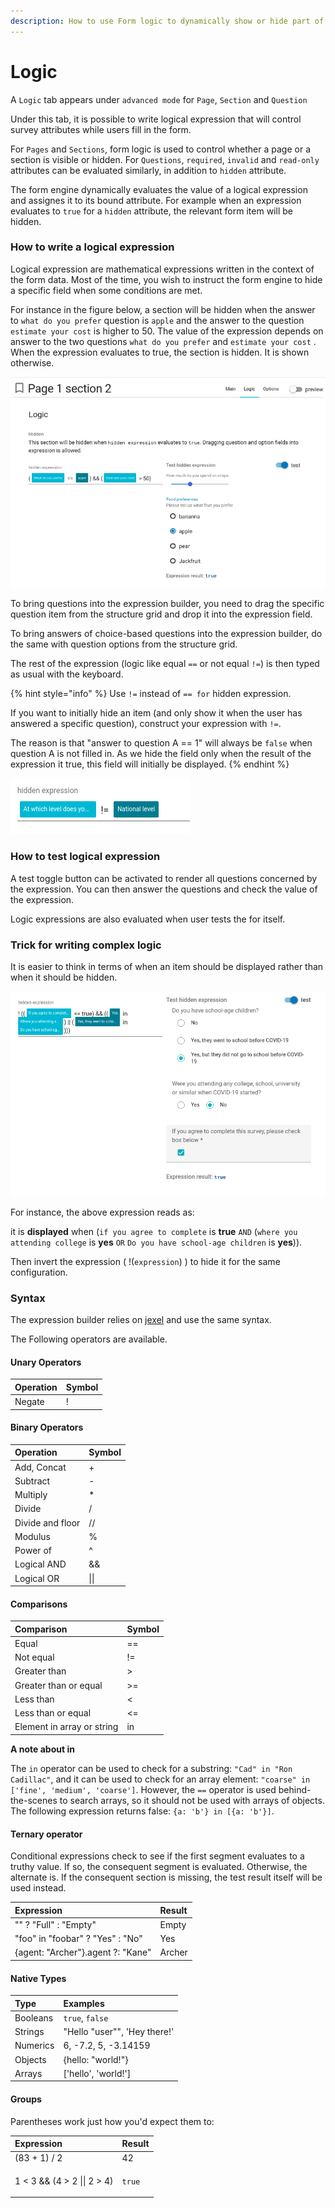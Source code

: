 ```yaml
---
description: How to use Form logic to dynamically show or hide part of a form
---
```


# Logic

A `Logic` tab appears under `advanced mode`  for `Page`, `Section` and `Question`

Under this tab, it is possible to write logical expression that will control survey attributes while users fill in the form. 

For `Pages` and `Sections`, form logic is used to control whether a page or a section is visible or hidden. For `Questions`,  `required`, `invalid` and `read-only` attributes can be evaluated similarly, in addition to `hidden` attribute.

The form engine dynamically evaluates the value of a logical expression and assignes it to its bound attribute. For example when an expression evaluates to `true` for a `hidden` attribute, the relevant form item will be hidden. 

### How to write a logical expression

Logical expression are mathematical expressions written in the context of the form data. Most of the time, you wish to instruct the form engine to hide a specific field when some conditions are met. 

For instance in the figure below, a section will be hidden when the answer to `what do you prefer` question is `apple` and the answer to the question `estimate your cost` is higher to 50. The value of the expression depends on answer to the two questions  `what do you prefer` and  `estimate your cost` . When the expression evaluates to true, the section is hidden. It is shown otherwise.

![Screenshot of a logical expression. ](../../../../.gitbook/assets/image%20%28229%29.png)



To bring questions into the expression builder, you need to drag the specific question item from the structure grid and drop it into the expression field. 

To bring answers of choice-based questions into the expression builder, do the same with question options from the structure grid. 

The rest of the expression \(logic like equal `==` or not equal `!=`\) is then typed as usual with the keyboard. 

 

{% hint style="info" %}
Use `!=` instead of `== for` hidden expression.

If you want to initially hide an item \(and only show it when the user has answered a specific question\), construct your expression with `!=`. 

The reason is that "answer to question A == 1" will always be `false` when question A is not filled in. As we hide the field only when the result of the expression it true, this field will initially be displayed.
{% endhint %}

![Example of hiding a field even when &quot;At which level does ...&quot; is not filled in.](../../../../.gitbook/assets/image%20%28228%29.png)

### How to test logical expression

A test toggle button can be activated to render all questions concerned by the expression. You can then answer the questions and check the value of the expression. 

Logic expressions are also evaluated when user tests the for itself. 

### Trick for writing complex logic

It is easier to think in terms of when an item should be displayed rather than when it should be hidden.

![A more complex expression](../../../../.gitbook/assets/image%20%28239%29.png)

For instance, the above expression reads as:

it is **displayed** when \(`if you agree to complete` is **true** `AND` \(`where you attending college` is **yes** `OR` `Do you have school-age children` is **yes**\)\).

Then invert the expression \( !\(`expression`\) \) to hide it for the same configuration.

### Syntax

The expression builder relies on [jexel](https://www.npmjs.com/package/jexl)  and use the same syntax. 

The Following operators are available.

#### Unary Operators

| Operation | Symbol |
| :--- | :--- |
| Negate | ! |

#### Binary Operators

| Operation | Symbol |
| :--- | :--- |
| Add, Concat | + |
| Subtract | - |
| Multiply | \* |
| Divide | / |
| Divide and floor | // |
| Modulus | % |
| Power of | ^ |
| Logical AND | && |
| Logical OR | \|\| |

#### Comparisons

| Comparison | Symbol |
| :--- | :--- |
| Equal | == |
| Not equal | != |
| Greater than | &gt; |
| Greater than or equal | &gt;= |
| Less than | &lt; |
| Less than or equal | &lt;= |
| Element in array or string | in |

**A note about in**

The `in` operator can be used to check for a substring: `"Cad" in "Ron Cadillac"`, and it can be used to check for an array element: `"coarse" in ['fine', 'medium', 'coarse']`. However, the `==` operator is used behind-the-scenes to search arrays, so it should not be used with arrays of objects. The following expression returns false: `{a: 'b'} in [{a: 'b'}]`.

#### Ternary operator

Conditional expressions check to see if the first segment evaluates to a truthy value. If so, the consequent segment is evaluated. Otherwise, the alternate is. If the consequent section is missing, the test result itself will be used instead.

| Expression | Result |
| :--- | :--- |
| "" ? "Full" : "Empty" | Empty |
| "foo" in "foobar" ? "Yes" : "No" | Yes |
| {agent: "Archer"}.agent ?: "Kane" | Archer |

#### Native Types

| Type | Examples |
| :--- | :--- |
| Booleans | `true`, `false` |
| Strings | "Hello "user"", 'Hey there!' |
| Numerics | 6, -7.2, 5, -3.14159 |
| Objects | {hello: "world!"} |
| Arrays | \['hello', 'world!'\] |

#### Groups

Parentheses work just how you'd expect them to:

<table>
  <thead>
    <tr>
      <th style="text-align:left">Expression</th>
      <th style="text-align:left">Result</th>
    </tr>
  </thead>
  <tbody>
    <tr>
      <td style="text-align:left">(83 + 1) / 2</td>
      <td style="text-align:left">42</td>
    </tr>
    <tr>
      <td style="text-align:left">1 &lt; 3 &amp;&amp; (4 &gt; 2 || 2 &gt; 4)</td>
      <td style="text-align:left">
        <p></p>
        <p><code>true</code>
        </p>
      </td>
    </tr>
  </tbody>
</table>



